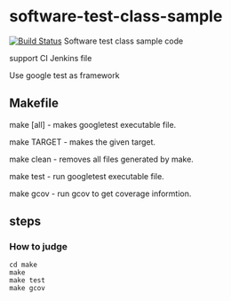 # software-test-class-sample
[![Build Status](https://travis-ci.org/lihungte96/software-test-class-sample.svg?branch=master)](https://travis-ci.org/lihungte96/software-test-class-sample)
Software test class sample code

support CI Jenkins file

Use google test as framework

## Makefile
make [all]  - makes googletest executable file.

make TARGET - makes the given target.

make clean  - removes all files generated by make.

make test   - run googletest executable file.

make gcov   - run gcov to get coverage informtion.

## steps
### How to judge
	cd make
	make
	make test
	make gcov

